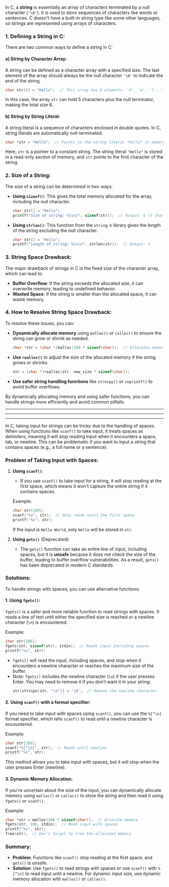 

In C, a **string** is essentially an array of characters terminated by a null character (`'\0'`). It is used to store sequences of characters like words or sentences. C doesn't have a built-in string type like some other languages, so strings are represented using arrays of characters.

### 1. **Defining a String in C:**
There are two common ways to define a string in C:

#### a) **String by Character Array:**
A string can be defined as a character array with a specified size. The last element of the array should always be the null character `'\0'` to indicate the end of the string.

```c
char str[6] = "Hello";  // This array has 6 elements: 'H', 'e', 'l', 'l', 'o', '\0'
```

In this case, the array `str` can hold 5 characters plus the null terminator, making the total size 6.

#### b) **String by String Literal:**
A string literal is a sequence of characters enclosed in double quotes. In C, string literals are automatically null-terminated.

```c
char *str = "Hello";  // Points to the string literal "Hello" in memory
```

Here, `str` is a pointer to a constant string. The string literal `"Hello"` is stored in a read-only section of memory, and `str` points to the first character of the string.

### 2. **Size of a String:**
The size of a string can be determined in two ways:
- **Using `sizeof()`**: This gives the total memory allocated for the array, including the null character.
  
  ```c
  char str[] = "Hello";
  printf("Size of string: %lu\n", sizeof(str));  // Output: 6 (5 characters + '\0')
  ```

- **Using `strlen()`**: This function from the `string.h` library gives the length of the string excluding the null character.
  
  ```c
  char str[] = "Hello";
  printf("Length of string: %lu\n", strlen(str));  // Output: 5
  ```

### 3. **String Space Drawback:**
The major drawback of strings in C is the fixed size of the character array, which can lead to:
- **Buffer Overflow**: If the string exceeds the allocated size, it can overwrite memory, leading to undefined behavior.
- **Wasted Space**: If the string is smaller than the allocated space, it can waste memory.

### 4. **How to Resolve String Space Drawback:**
To resolve these issues, you can:
- **Dynamically allocate memory** using `malloc()` or `calloc()` to ensure the string can grow or shrink as needed.
  
  ```c
  char *str = (char *)malloc(100 * sizeof(char));  // Allocates memory for 100 characters
  ```

- **Use `realloc()`** to adjust the size of the allocated memory if the string grows or shrinks.

  ```c
  str = (char *)realloc(str, new_size * sizeof(char));
  ```

- **Use safer string handling functions** like `strncpy()` or `snprintf()` to avoid buffer overflows.

By dynamically allocating memory and using safer functions, you can handle strings more efficiently and avoid common pitfalls.


---
---
---


In C, taking input for strings can be tricky due to the handling of spaces. When using functions like `scanf()` to take input, it treats spaces as delimiters, meaning it will stop reading input when it encounters a space, tab, or newline. This can be problematic if you want to input a string that contains spaces (e.g., a full name or a sentence).

### Problem of Taking Input with Spaces:
1. **Using `scanf()`**:
   - If you use `scanf()` to take input for a string, it will stop reading at the first space, which means it won't capture the entire string if it contains spaces.
   
   Example:
   ```c
   char str[100];
   scanf("%s", str);  // Only reads until the first space
   printf("%s", str);
   ```
   If the input is `Hello World`, only `Hello` will be stored in `str`.

2. **Using `gets()`** (Deprecated):
   - The `gets()` function can take an entire line of input, including spaces, but it is **unsafe** because it does not check the size of the buffer, leading to buffer overflow vulnerabilities. As a result, `gets()` has been deprecated in modern C standards.

### Solutions:
To handle strings with spaces, you can use alternative functions:

#### 1. **Using `fgets()`**:
   `fgets()` is a safer and more reliable function to read strings with spaces. It reads a line of text until either the specified size is reached or a newline character (`\n`) is encountered.

   Example:
   ```c
   char str[100];
   fgets(str, sizeof(str), stdin);  // Reads input including spaces
   printf("%s", str);
   ```
   - `fgets()` will read the input, including spaces, and stop when it encounters a newline character or reaches the maximum size of the buffer.
   - Note: `fgets()` includes the newline character (`\n`) if the user presses Enter. You may need to remove it if you don't want it in your string:
     ```c
     str[strcspn(str, "\n")] = '\0';  // Remove the newline character
     ```

#### 2. **Using `scanf()` with a format specifier:**
   If you need to take input with spaces using `scanf()`, you can use the `%[^\n]` format specifier, which tells `scanf()` to read until a newline character is encountered.

   Example:
   ```c
   char str[100];
   scanf("%[^\n]", str);  // Reads until newline
   printf("%s", str);
   ```

   This method allows you to take input with spaces, but it will stop when the user presses Enter (newline).

#### 3. **Dynamic Memory Allocation:**
   If you're uncertain about the size of the input, you can dynamically allocate memory using `malloc()` or `calloc()` to store the string and then read it using `fgets()` or `scanf()`.

   Example:
   ```c
   char *str = malloc(100 * sizeof(char));  // Allocate memory
   fgets(str, 100, stdin);  // Read input with spaces
   printf("%s", str);
   free(str);  // Don't forget to free the allocated memory
   ```

### Summary:
- **Problem**: Functions like `scanf()` stop reading at the first space, and `gets()` is unsafe.
- **Solution**: Use `fgets()` to read strings with spaces or use `scanf()` with `%[^\n]` to read input until a newline. For dynamic input size, use dynamic memory allocation with `malloc()` or `calloc()`.